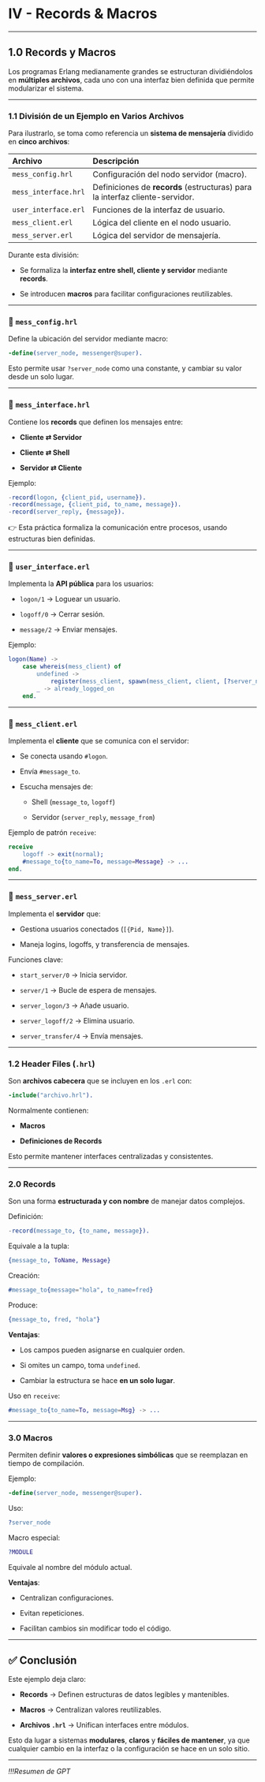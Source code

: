 # IV - Records & Macros

---

## 1.0 Records y Macros

Los programas Erlang medianamente grandes se estructuran dividiéndolos en **múltiples archivos**, cada uno con una interfaz bien definida que permite modularizar el sistema.

---

### 1.1 División de un Ejemplo en Varios Archivos

Para ilustrarlo, se toma como referencia un **sistema de mensajería** dividido en **cinco archivos**:

|Archivo|Descripción|
|:--|:--|
|`mess_config.hrl`|Configuración del nodo servidor (macro).|
|`mess_interface.hrl`|Definiciones de **records** (estructuras) para la interfaz cliente-servidor.|
|`user_interface.erl`|Funciones de la interfaz de usuario.|
|`mess_client.erl`|Lógica del cliente en el nodo usuario.|
|`mess_server.erl`|Lógica del servidor de mensajería.|

Durante esta división:

- Se formaliza la **interfaz entre shell, cliente y servidor** mediante **records**.
    
- Se introducen **macros** para facilitar configuraciones reutilizables.
    

---

### 📑 `mess_config.hrl`

Define la ubicación del servidor mediante macro:

```erlang
-define(server_node, messenger@super).
```

Esto permite usar `?server_node` como una constante, y cambiar su valor desde un solo lugar.

---

### 📑 `mess_interface.hrl`

Contiene los **records** que definen los mensajes entre:

- **Cliente ⇄ Servidor**
    
- **Cliente ⇄ Shell**
    
- **Servidor ⇄ Cliente**
    

Ejemplo:

```erlang
-record(logon, {client_pid, username}).
-record(message, {client_pid, to_name, message}).
-record(server_reply, {message}).
```

👉 Esta práctica formaliza la comunicación entre procesos, usando estructuras bien definidas.

---

### 📑 `user_interface.erl`

Implementa la **API pública** para los usuarios:

- `logon/1` → Loguear un usuario.
    
- `logoff/0` → Cerrar sesión.
    
- `message/2` → Enviar mensajes.
    

Ejemplo:

```erlang
logon(Name) ->
    case whereis(mess_client) of 
        undefined ->
            register(mess_client, spawn(mess_client, client, [?server_node, Name]));
        _ -> already_logged_on
    end.
```

---

### 📑 `mess_client.erl`

Implementa el **cliente** que se comunica con el servidor:

- Se conecta usando `#logon`.
    
- Envía `#message_to`.
    
- Escucha mensajes de:
    
    - Shell (`message_to`, `logoff`)
        
    - Servidor (`server_reply`, `message_from`)
        

Ejemplo de patrón `receive`:

```erlang
receive
    logoff -> exit(normal);
    #message_to{to_name=To, message=Message} -> ...
end.
```

---

### 📑 `mess_server.erl`

Implementa el **servidor** que:

- Gestiona usuarios conectados (`[{Pid, Name}]`).
    
- Maneja logins, logoffs, y transferencia de mensajes.
    

Funciones clave:

- `start_server/0` → Inicia servidor.
    
- `server/1` → Bucle de espera de mensajes.
    
- `server_logon/3` → Añade usuario.
    
- `server_logoff/2` → Elimina usuario.
    
- `server_transfer/4` → Envía mensajes.
    

---

### 1.2 Header Files (`.hrl`)

Son **archivos cabecera** que se incluyen en los `.erl` con:

```erlang
-include("archivo.hrl").
```

Normalmente contienen:

- **Macros**
    
- **Definiciones de Records**
    

Esto permite mantener interfaces centralizadas y consistentes.

---

### 2.0 Records

Son una forma **estructurada y con nombre** de manejar datos complejos.

Definición:

```erlang
-record(message_to, {to_name, message}).
```

Equivale a la tupla:

```erlang
{message_to, ToName, Message}
```

Creación:

```erlang
#message_to{message="hola", to_name=fred}
```

Produce:

```erlang
{message_to, fred, "hola"}
```

**Ventajas**:

- Los campos pueden asignarse en cualquier orden.
    
- Si omites un campo, toma `undefined`.
    
- Cambiar la estructura se hace **en un solo lugar**.
    

Uso en `receive`:

```erlang
#message_to{to_name=To, message=Msg} -> ...
```

---

### 3.0 Macros

Permiten definir **valores o expresiones simbólicas** que se reemplazan en tiempo de compilación.

Ejemplo:

```erlang
-define(server_node, messenger@super).
```

Uso:

```erlang
?server_node
```

Macro especial:

```erlang
?MODULE
```

Equivale al nombre del módulo actual.

**Ventajas**:

- Centralizan configuraciones.
    
- Evitan repeticiones.
    
- Facilitan cambios sin modificar todo el código.
    

---

## ✅ Conclusión

Este ejemplo deja claro:

- **Records** → Definen estructuras de datos legibles y mantenibles.
    
- **Macros** → Centralizan valores reutilizables.
    
- **Archivos `.hrl`** → Unifican interfaces entre módulos.
    

Esto da lugar a sistemas **modulares**, **claros** y **fáciles de mantener**, ya que cualquier cambio en la interfaz o la configuración se hace en un solo sitio.

---
  *!!!Resumen de GPT*